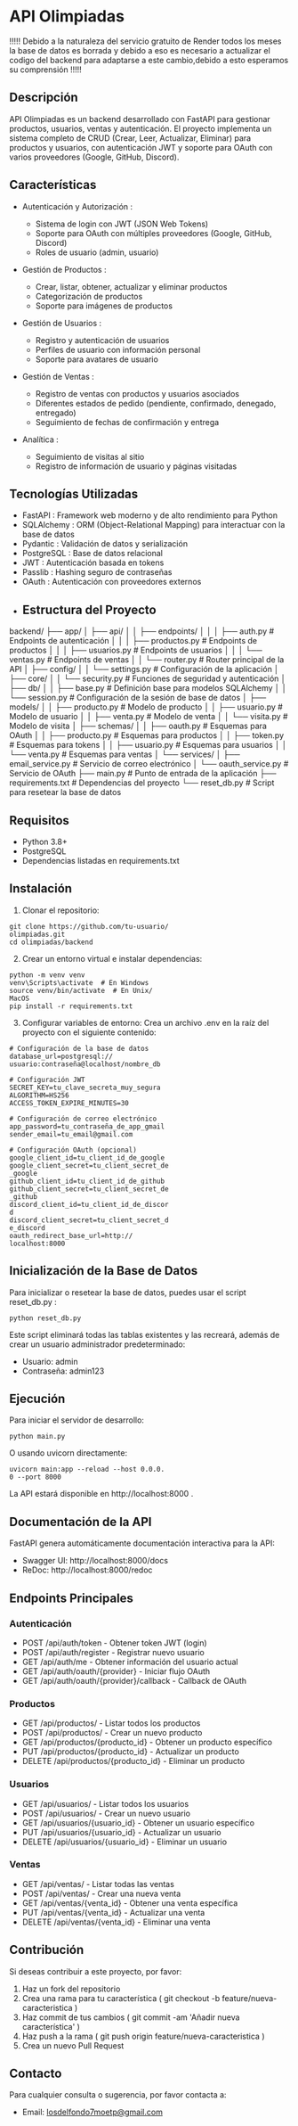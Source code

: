 # API Olimpiadas
!!!!! Debido a la naturaleza del servicio gratuito de Render todos los meses la base de datos es borrada y debido a eso es necesario a actualizar el codigo del backend para adaptarse a este cambio,debido a esto esperamos su comprensión !!!!!

## Descripción
API Olimpiadas es un backend desarrollado con FastAPI para gestionar productos, usuarios, ventas y autenticación. El proyecto implementa un sistema completo de CRUD (Crear, Leer, Actualizar, Eliminar) para productos y usuarios, con autenticación JWT y soporte para OAuth con varios proveedores (Google, GitHub, Discord).

## Características
- Autenticación y Autorización :
  
  - Sistema de login con JWT (JSON Web Tokens)
  - Soporte para OAuth con múltiples proveedores (Google, GitHub, Discord)
  - Roles de usuario (admin, usuario)
- Gestión de Productos :
  
  - Crear, listar, obtener, actualizar y eliminar productos
  - Categorización de productos
  - Soporte para imágenes de productos
- Gestión de Usuarios :
  
  - Registro y autenticación de usuarios
  - Perfiles de usuario con información personal
  - Soporte para avatares de usuario
- Gestión de Ventas :
  
  - Registro de ventas con productos y usuarios asociados
  - Diferentes estados de pedido (pendiente, confirmado, denegado, entregado)
  - Seguimiento de fechas de confirmación y entrega
- Analítica :
  
  - Seguimiento de visitas al sitio
  - Registro de información de usuario y páginas visitadas
## Tecnologías Utilizadas
- FastAPI : Framework web moderno y de alto rendimiento para Python
- SQLAlchemy : ORM (Object-Relational Mapping) para interactuar con la base de datos
- Pydantic : Validación de datos y serialización
- PostgreSQL : Base de datos relacional
- JWT : Autenticación basada en tokens
- Passlib : Hashing seguro de contraseñas
- OAuth : Autenticación con proveedores externos
- ## Estructura del Proyecto
backend/
├── app/
│   ├── api/
│   │   ├── endpoints/
│   │   │   ├── auth.py       # Endpoints de autenticación
│   │   │   ├── productos.py  # Endpoints de productos
│   │   │   ├── usuarios.py   # Endpoints de usuarios
│   │   │   └── ventas.py     # Endpoints de ventas
│   │   └── router.py         # Router principal de la API
│   ├── config/
│   │   └── settings.py       # Configuración de la aplicación
│   ├── core/
│   │   └── security.py       # Funciones de seguridad y autenticación
│   ├── db/
│   │   ├── base.py           # Definición base para modelos SQLAlchemy
│   │   └── session.py        # Configuración de la sesión de base de datos
│   ├── models/
│   │   ├── producto.py       # Modelo de producto
│   │   ├── usuario.py        # Modelo de usuario
│   │   ├── venta.py          # Modelo de venta
│   │   └── visita.py         # Modelo de visita
│   ├── schemas/
│   │   ├── oauth.py          # Esquemas para OAuth
│   │   ├── producto.py       # Esquemas para productos
│   │   ├── token.py          # Esquemas para tokens
│   │   ├── usuario.py        # Esquemas para usuarios
│   │   └── venta.py          # Esquemas para ventas
│   └── services/
│       ├── email_service.py  # Servicio de correo electrónico
│       └── oauth_service.py  # Servicio de OAuth
├── main.py                   # Punto de entrada de la aplicación
├── requirements.txt          # Dependencias del proyecto
└── reset_db.py               # Script para resetear la base de datos
## Requisitos
- Python 3.8+
- PostgreSQL
- Dependencias listadas en requirements.txt
## Instalación
1. Clonar el repositorio:
```
git clone https://github.com/tu-usuario/
olimpiadas.git
cd olimpiadas/backend
```
2. Crear un entorno virtual e instalar dependencias:
```
python -m venv venv
venv\Scripts\activate  # En Windows
source venv/bin/activate  # En Unix/
MacOS
pip install -r requirements.txt
```
3. Configurar variables de entorno:
Crea un archivo .env en la raíz del proyecto con el siguiente contenido:

```
# Configuración de la base de datos
database_url=postgresql://
usuario:contraseña@localhost/nombre_db

# Configuración JWT
SECRET_KEY=tu_clave_secreta_muy_segura
ALGORITHM=HS256
ACCESS_TOKEN_EXPIRE_MINUTES=30

# Configuración de correo electrónico
app_password=tu_contraseña_de_app_gmail
sender_email=tu_email@gmail.com

# Configuración OAuth (opcional)
google_client_id=tu_client_id_de_google
google_client_secret=tu_client_secret_de
_google
github_client_id=tu_client_id_de_github
github_client_secret=tu_client_secret_de
_github
discord_client_id=tu_client_id_de_discor
d
discord_client_secret=tu_client_secret_d
e_discord
oauth_redirect_base_url=http://
localhost:8000
```
## Inicialización de la Base de Datos
Para inicializar o resetear la base de datos, puedes usar el script reset_db.py :

```
python reset_db.py
```
Este script eliminará todas las tablas existentes y las recreará, además de crear un usuario administrador predeterminado:

- Usuario: admin
- Contraseña: admin123
## Ejecución
Para iniciar el servidor de desarrollo:

```
python main.py
```
O usando uvicorn directamente:

```
uvicorn main:app --reload --host 0.0.0.
0 --port 8000
```
La API estará disponible en http://localhost:8000 .

## Documentación de la API
FastAPI genera automáticamente documentación interactiva para la API:

- Swagger UI: http://localhost:8000/docs
- ReDoc: http://localhost:8000/redoc
## Endpoints Principales
### Autenticación
- POST /api/auth/token - Obtener token JWT (login)
- POST /api/auth/register - Registrar nuevo usuario
- GET /api/auth/me - Obtener información del usuario actual
- GET /api/auth/oauth/{provider} - Iniciar flujo OAuth
- GET /api/auth/oauth/{provider}/callback - Callback de OAuth
### Productos
- GET /api/productos/ - Listar todos los productos
- POST /api/productos/ - Crear un nuevo producto
- GET /api/productos/{producto_id} - Obtener un producto específico
- PUT /api/productos/{producto_id} - Actualizar un producto
- DELETE /api/productos/{producto_id} - Eliminar un producto
### Usuarios
- GET /api/usuarios/ - Listar todos los usuarios
- POST /api/usuarios/ - Crear un nuevo usuario
- GET /api/usuarios/{usuario_id} - Obtener un usuario específico
- PUT /api/usuarios/{usuario_id} - Actualizar un usuario
- DELETE /api/usuarios/{usuario_id} - Eliminar un usuario
### Ventas
- GET /api/ventas/ - Listar todas las ventas
- POST /api/ventas/ - Crear una nueva venta
- GET /api/ventas/{venta_id} - Obtener una venta específica
- PUT /api/ventas/{venta_id} - Actualizar una venta
- DELETE /api/ventas/{venta_id} - Eliminar una venta
## Contribución
Si deseas contribuir a este proyecto, por favor:

1. Haz un fork del repositorio
2. Crea una rama para tu característica ( git checkout -b feature/nueva-caracteristica )
3. Haz commit de tus cambios ( git commit -am 'Añadir nueva característica' )
4. Haz push a la rama ( git push origin feature/nueva-caracteristica )
5. Crea un nuevo Pull Request

## Contacto
Para cualquier consulta o sugerencia, por favor contacta a:

- Email: losdelfondo7moetp@gmail.com
